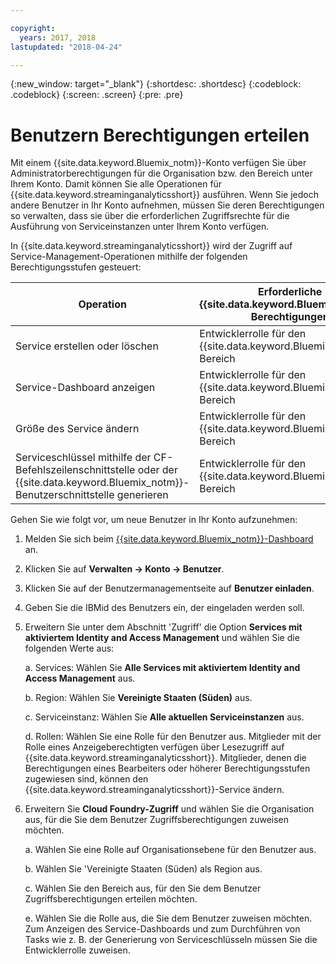 ```yaml
---

copyright:
  years: 2017, 2018
lastupdated: "2018-04-24"

---
```


<!-- Attribute definitions -->
{:new_window: target="_blank"}
{:shortdesc: .shortdesc}
{:codeblock: .codeblock}
{:screen: .screen}
{:pre: .pre}

# Benutzern Berechtigungen erteilen

Mit einem {{site.data.keyword.Bluemix_notm}}-Konto verfügen Sie über Administratorberechtigungen für die Organisation bzw. den Bereich unter Ihrem Konto. Damit können Sie alle Operationen für {{site.data.keyword.streaminganalyticsshort}} ausführen. Wenn Sie jedoch andere Benutzer in Ihr Konto aufnehmen, müssen Sie deren Berechtigungen so verwalten, dass sie über die erforderlichen Zugriffsrechte für die Ausführung von Serviceinstanzen unter Ihrem Konto verfügen.

In {{site.data.keyword.streaminganalyticsshort}} wird der Zugriff auf Service-Management-Operationen mithilfe der folgenden Berechtigungsstufen gesteuert:

| Operation | Erforderliche {{site.data.keyword.Bluemix_notm}}-Berechtigungen | Erforderliche IAM-Berechtigungen |
|-----------|------------------------------|--------------------------|
| Service erstellen oder löschen | Entwicklerrolle für den {{site.data.keyword.Bluemix_notm}}-Bereich | Keine |
| Service-Dashboard anzeigen | Entwicklerrolle für den {{site.data.keyword.Bluemix_notm}}-Bereich | Anzeigeberechtigter und höher |
| Größe des Service ändern | Entwicklerrolle für den {{site.data.keyword.Bluemix_notm}}-Bereich | Bearbeiter und höher |
| Serviceschlüssel mithilfe der CF-Befehlszeilenschnittstelle oder der {{site.data.keyword.Bluemix_notm}}-Benutzerschnittstelle generieren | Entwicklerrolle für den {{site.data.keyword.Bluemix_notm}}-Bereich | Keine |

Gehen Sie wie folgt vor, um neue Benutzer in Ihr Konto aufzunehmen:

1.	Melden Sie sich beim [{{site.data.keyword.Bluemix_notm}}-Dashboard](https://console.bluemix.net) an.

2.	Klicken Sie auf **Verwalten -> Konto -> Benutzer**.

3.	Klicken Sie auf der Benutzermanagementseite auf **Benutzer einladen**.

4.	Geben Sie die IBMid des Benutzers ein, der eingeladen werden soll.

5.	Erweitern Sie unter dem Abschnitt 'Zugriff' die Option **Services mit aktiviertem Identity and Access Management** und wählen Sie die folgenden Werte aus:

	a.	Services: Wählen Sie **Alle Services mit aktiviertem Identity and Access Management** aus.

	b.	Region: Wählen Sie **Vereinigte Staaten (Süden)** aus.

	c.	Serviceinstanz: Wählen Sie **Alle aktuellen Serviceinstanzen** aus.

	d.	Rollen: Wählen Sie eine Rolle für den Benutzer aus. Mitglieder mit der Rolle eines Anzeigeberechtigten verfügen über Lesezugriff auf {{site.data.keyword.streaminganalyticsshort}}. Mitglieder, denen die Berechtigungen eines Bearbeiters oder höherer Berechtigungsstufen zugewiesen sind, können den {{site.data.keyword.streaminganalyticsshort}}-Service ändern.

6.	Erweitern Sie **Cloud Foundry-Zugriff** und wählen Sie die Organisation aus, für die Sie dem Benutzer Zugriffsberechtigungen zuweisen möchten.

	a. Wählen Sie eine Rolle auf Organisationsebene für den Benutzer aus.

	b.	Wählen Sie 'Vereinigte Staaten (Süden) als Region aus.

	c.	Wählen Sie den Bereich aus, für den Sie dem Benutzer Zugriffsberechtigungen erteilen möchten.

	e.	Wählen Sie die Rolle aus, die Sie dem Benutzer zuweisen möchten. Zum Anzeigen des Service-Dashboards und zum Durchführen von Tasks wie z. B. der Generierung von Serviceschlüsseln müssen Sie die Entwicklerrolle zuweisen.
